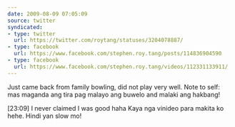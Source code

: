 ```yaml
---
date: 2009-08-09 07:05:09
source: twitter
syndicated:
- type: twitter
  url: https://twitter.com/roytang/statuses/3204078887/
- type: facebook
  url: https://www.facebook.com/stephen.roy.tang/posts/114836904590
- type: facebook
  url: https://www.facebook.com/stephen.roy.tang/videos/112331133911/
---
```


Just came back from family bowling, did not play very well. Note to self: mas maganda ang tira pag malayo ang buwelo and malaki ang hakbang!

<time>[23:09]</time> I never claimed I was good haha Kaya nga vinideo para makita ko hehe. Hindi yan slow mo!